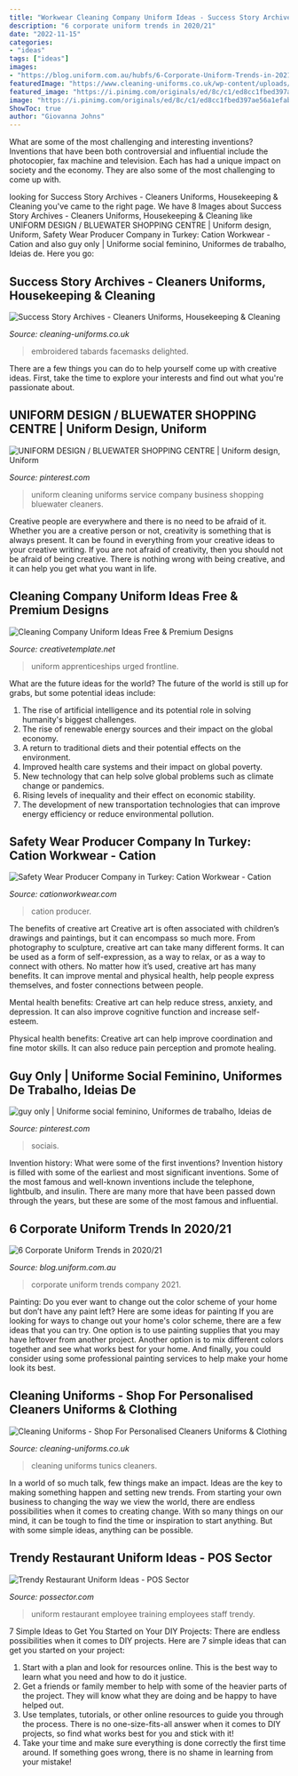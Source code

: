 ```yaml
---
title: "Workwear Cleaning Company Uniform Ideas - Success Story Archives"
description: "6 corporate uniform trends in 2020/21"
date: "2022-11-15"
categories:
- "ideas"
tags: ["ideas"]
images:
- "https://blog.uniform.com.au/hubfs/6-Corporate-Uniform-Trends-in-2021.jpg"
featuredImage: "https://www.cleaning-uniforms.co.uk/wp-content/uploads/2021/03/2-1052x1600.jpg"
featured_image: "https://i.pinimg.com/originals/ed/8c/c1/ed8cc1fbed397ae56a1efab0c6dcb7a3.jpg"
image: "https://i.pinimg.com/originals/ed/8c/c1/ed8cc1fbed397ae56a1efab0c6dcb7a3.jpg"
ShowToc: true
author: "Giovanna Johns"
---
```



What are some of the most challenging and interesting inventions?
Inventions that have been both controversial and influential include the photocopier, fax machine and television. Each has had a unique impact on society and the economy. They are also some of the most challenging to come up with.

	

		
looking for Success Story Archives - Cleaners Uniforms, Housekeeping &amp; Cleaning you've came to the right page. We have 8 Images about Success Story Archives - Cleaners Uniforms, Housekeeping &amp; Cleaning like UNIFORM DESIGN / BLUEWATER SHOPPING CENTRE | Uniform design, Uniform, Safety Wear Producer Company in Turkey: Cation Workwear - Cation and also guy only | Uniforme social feminino, Uniformes de trabalho, Ideias de. Here you go:
		
    
## Success Story Archives - Cleaners Uniforms, Housekeeping &amp; Cleaning

<img loading=lazy src="https://www.cleaning-uniforms.co.uk/wp-content/uploads/2021/03/2-1052x1600.jpg" onerror="this.onerror=null;this.src='https://tse2.mm.bing.net/th?id=OIP.4-v6gK46kob_6xIIwR9TZgHaLQ&amp;pid=15.1';" alt="Success Story Archives - Cleaners Uniforms, Housekeeping &amp; Cleaning">

_Source: cleaning-uniforms.co.uk_

>embroidered tabards facemasks delighted. 

	

There are a few things you can do to help yourself come up with creative ideas. First, take the time to explore your interests and find out what you're passionate about.

    
## UNIFORM DESIGN / BLUEWATER SHOPPING CENTRE | Uniform Design, Uniform

<img loading=lazy src="https://i.pinimg.com/originals/ed/8c/c1/ed8cc1fbed397ae56a1efab0c6dcb7a3.jpg" onerror="this.onerror=null;this.src='https://tse1.mm.bing.net/th?id=OIP.JiQ_Jr1iHEcLegRuo-7o7QAAAA&amp;pid=15.1';" alt="UNIFORM DESIGN / BLUEWATER SHOPPING CENTRE | Uniform design, Uniform">

_Source: pinterest.com_

>uniform cleaning uniforms service company business shopping bluewater cleaners. 

	

Creative people are everywhere and there is no need to be afraid of it. Whether you are a creative person or not, creativity is something that is always present. It can be found in everything from your creative ideas to your creative writing. If you are not afraid of creativity, then you should not be afraid of being creative. There is nothing wrong with being creative, and it can help you get what you want in life.

    
## Cleaning Company Uniform Ideas Free &amp; Premium Designs

<img loading=lazy src="https://images.creativetemplate.net/wp-content/uploads/2017/08/Cleaning-Uniform-Idea.png" onerror="this.onerror=null;this.src='https://tse2.mm.bing.net/th?id=OIP.G4XjyxsGrOEUcC1IsezvZgAAAA&amp;pid=15.1';" alt="Cleaning Company Uniform Ideas Free &amp; Premium Designs">

_Source: creativetemplate.net_

>uniform apprenticeships urged frontline. 

	

What are the future ideas for the world?
The future of the world is still up for grabs, but some potential ideas include: 
1. The rise of artificial intelligence and its potential role in solving humanity's biggest challenges. 
2. The rise of renewable energy sources and their impact on the global economy. 
3. A return to traditional diets and their potential effects on the environment. 
4. Improved health care systems and their impact on global poverty. 
5. New technology that can help solve global problems such as climate change or pandemics. 
6. Rising levels of inequality and their effect on economic stability. 
7. The development of new transportation technologies that can improve energy efficiency or reduce environmental pollution.

    
## Safety Wear Producer Company In Turkey: Cation Workwear - Cation

<img loading=lazy src="https://cationworkwear.com/wp-content/uploads/2017/07/kaban-116-768x1152.jpg" onerror="this.onerror=null;this.src='https://tse3.mm.bing.net/th?id=OIP.64HpmzQsv8P4tk5T1bDcHwHaLH&amp;pid=15.1';" alt="Safety Wear Producer Company in Turkey: Cation Workwear - Cation">

_Source: cationworkwear.com_

>cation producer. 

	

The benefits of creative art
Creative art is often associated with children’s drawings and paintings, but it can encompass so much more. From photography to sculpture, creative art can take many different forms. It can be used as a form of self-expression, as a way to relax, or as a way to connect with others.
No matter how it’s used, creative art has many benefits. It can improve mental and physical health, help people express themselves, and foster connections between people.

Mental health benefits: Creative art can help reduce stress, anxiety, and depression. It can also improve cognitive function and increase self-esteem.

Physical health benefits: Creative art can help improve coordination and fine motor skills. It can also reduce pain perception and promote healing.

    
## Guy Only | Uniforme Social Feminino, Uniformes De Trabalho, Ideias De

<img loading=lazy src="https://i.pinimg.com/originals/e9/7c/51/e97c51628206381bff81444e9b8342b2.png" onerror="this.onerror=null;this.src='https://tse3.mm.bing.net/th?id=OIP.2mJ8ZoYw66ALU9DED4ra8AAAAA&amp;pid=15.1';" alt="guy only | Uniforme social feminino, Uniformes de trabalho, Ideias de">

_Source: pinterest.com_

>sociais. 

	

Invention history: What were some of the first inventions?
Invention history is filled with some of the earliest and most significant inventions. Some of the most famous and well-known inventions include the telephone, lightbulb, and insulin. There are many more that have been passed down through the years, but these are some of the most famous and influential.

    
## 6 Corporate Uniform Trends In 2020/21

<img loading=lazy src="https://blog.uniform.com.au/hubfs/6-Corporate-Uniform-Trends-in-2021.jpg" onerror="this.onerror=null;this.src='https://tse3.mm.bing.net/th?id=OIP.ce7S5YayBXu75NaFxZTuhgHaDt&amp;pid=15.1';" alt="6 Corporate Uniform Trends in 2020/21">

_Source: blog.uniform.com.au_

>corporate uniform trends company 2021. 

	

Painting: Do you ever want to change out the color scheme of your home but don’t have any paint left? Here are some ideas for painting
If you are looking for ways to change out your home's color scheme, there are a few ideas that you can try. One option is to use painting supplies that you may have leftover from another project. Another option is to mix different colors together and see what works best for your home. And finally, you could consider using some professional painting services to help make your home look its best.

    
## Cleaning Uniforms - Shop For Personalised Cleaners Uniforms &amp; Clothing

<img loading=lazy src="https://www.cleaning-uniforms.co.uk/wp-content/themes/cleaning/images/cleaning-tunics.jpg" onerror="this.onerror=null;this.src='https://tse4.mm.bing.net/th?id=OIP.2Ufikf4roi9h_M1lmwbXcAHaHa&amp;pid=15.1';" alt="Cleaning Uniforms - Shop For Personalised Cleaners Uniforms &amp; Clothing">

_Source: cleaning-uniforms.co.uk_

>cleaning uniforms tunics cleaners. 

	

In a world of so much talk, few things make an impact. Ideas are the key to making something happen and setting new trends. From starting your own business to changing the way we view the world, there are endless possibilities when it comes to creating change. With so many things on our mind, it can be tough to find the time or inspiration to start anything. But with some simple ideas, anything can be possible.

    
## Trendy Restaurant Uniform Ideas - POS Sector

<img loading=lazy src="https://possector.com/wordpress/wp-content/uploads/2014/04/restaurant-uniform-ideas-restaurant-employee-training.jpg" onerror="this.onerror=null;this.src='https://tse2.mm.bing.net/th?id=OIP.hFXKNMgXvsVCoYFJxP-WOQHaFF&amp;pid=15.1';" alt="Trendy Restaurant Uniform Ideas - POS Sector">

_Source: possector.com_

>uniform restaurant employee training employees staff trendy. 

	

7 Simple Ideas to Get You Started on Your DIY Projects:
There are endless possibilities when it comes to DIY projects. Here are 7 simple ideas that can get you started on your project:
1. Start with a plan and look for resources online. This is the best way to learn what you need and how to do it justice.
2. Get a friends or family member to help with some of the heavier parts of the project. They will know what they are doing and be happy to have helped out.
3. Use templates, tutorials, or other online resources to guide you through the process. There is no one-size-fits-all answer when it comes to DIY projects, so find what works best for you and stick with it!
4. Take your time and make sure everything is done correctly the first time around. If something goes wrong, there is no shame in learning from your mistake!

